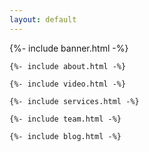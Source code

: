 ```yaml
---
layout: default
---
```


{%- include banner.html -%}

<div class="site-main">

    {%- include about.html -%}

    {%- include video.html -%}

    {%- include services.html -%}

    {%- include team.html -%}

    {%- include blog.html -%}

</div>